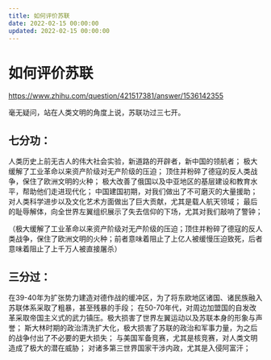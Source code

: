 ```yaml
---
title: 如何评价苏联
date: 2022-02-15 00:00:00
updated: 2022-02-15 00:00:00
---
```


# 如何评价苏联

https://www.zhihu.com/question/421517381/answer/1536142355

毫无疑问，站在人类文明的角度上说，苏联功过三七开。
## 七分功：
人类历史上前无古人的伟大社会实验，新道路的开辟者，新中国的领航者；
极大缓解了工业革命以来资产阶级对无产阶级的压迫；
顶住并粉碎了德寇的反人类战争，保住了欧洲文明的火种；
极大改善了俄国以及中亚地区的基层建设和教育水平，帮助他们走进现代化；
中国建国初期，对我们做出了不可磨灭的大量援助；
对人类科学进步以及文化艺术方面做出了巨大贡献，尤其是载人航天领域；
最后的耻辱解体，向全世界左翼组织展示了失去信仰的下场，尤其对我们敲响了警钟；

（极大缓解了工业革命以来资产阶级对无产阶级的压迫；顶住并粉碎了德寇的反人类战争，保住了欧洲文明的火种；前者意味着阻止了上亿人被缓慢压迫致死，后者意味着阻止了上千万人被直接屠杀）

## 三分过：
在39-40年为扩张势力建造对德作战的缓冲区，为了将东欧地区诸国、诸民族融入苏联体系采取了粗暴，甚至残暴的手段；
在50-70年代，对周边加盟国的自发改革采取帝国主义式的武力镇压。极大损害了世界左翼运动以及苏联本身的形象与声誉；
斯大林时期的政治清洗扩大化，极大损害了苏联的政治和军事力量，为之后的战争付出了不必要的更大损失；
与美国军备竞赛，尤其是核竞赛，对人类文明造成了极大的潜在威胁；
对诸多第三世界国家干涉内政，尤其是入侵阿富汗；
